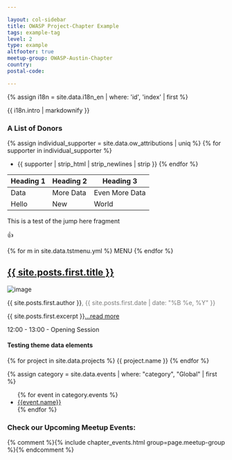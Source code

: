 ```yaml
---

layout: col-sidebar
title: OWASP Project-Chapter Example
tags: example-tag
level: 2
type: example
altfooter: true
meetup-group: OWASP-Austin-Chapter
country: 
postal-code: 

---
```


<link rel="stylesheet" href="/www-projectchapter-example/assets/css/styles.css">
<!-- rebuild 30 -->


{% assign i18n = site.data.i18n_en | where: 'id', 'index' | first %}

{{ i18n.intro | markdownify }}



### A List of Donors

{% assign individual_supporter = site.data.ow_attributions | uniq %}
{% for supporter in individual_supporter %}
* {{ supporter | strip_html | strip_newlines | strip }}
{% endfor %}

| Heading 1 | Heading 2 | Heading 3 |
| --- | --- | --- |
| Data | More Data | Even More Data |
| Hello | New | World |


<section id="jumphere">
  This is a test of the jump here fragment
  </section>

:+1:


{% for m in site.data.tstmenu.yml %}
MENU
{% endfor %}

<section class="homepage-blog">
  <h2><a href="{{ site.posts.first.url }}">{{ site.posts.first.title }}</a></h2>
<a><img src="{{ site.posts.first.author_image }}" alt="image"></a>
<p class="author"><a>{{ site.posts.first.author }}</a><span style="color:#7C7C7C">, {{ site.posts.first.date | date: "%B %e, %Y" }}</span></p>
<p>{{ site.posts.first.excerpt }}<a href="/www-projectchapter-example{{ site.posts.first.url }}">...read more</a></p>
</section>

<a class='timeclass'>12:00 - 13:00 - Opening Session</a>

#### Testing theme data elements
{% for project in site.data.projects %}
{{ project.name }}
{% endfor %}

{% assign category = site.data.events | where: "category", "Global" | first %}
   <ul>
      {% for event in category.events %}
      <li><a href="{{event.url}}" target="_blank" rel="noopener">{{event.name}}</a></li>
      {% endfor %}
   </ul>
   
### Check our Upcoming Meetup Events:
{% comment %}{% include chapter_events.html group=page.meetup-group %}{% endcomment %}

<!--
<script type='text/javascript'>
  $(function(){
    $(".timeclass").hover(function() {
      utc_str = $(this).text();
      ndx = utc_str.indexOf(':');
      st_hour_str = utc_str.substring(0, ndx);
      st_min_str = utc_str.substring(ndx + 1, ndx + 3);
      utc_dt = luxon.DateTime.utc(2020, 06, 06, parseInt(st_hour_str), parseInt(st_min_str), 0);
      start_dt = utc_dt.setZone(luxon.DateTime.local().zoneName);

      ndx = utc_str.lastIndexOf(':');
      end_hour_str = utc_str.substring(ndx - 2, ndx - 1);
      end_min_str = utc_str.substring(ndx + 1, ndx + 3);
      utc_dt = luxon.DateTime.utc(2020, 06, 06, parseInt(end_hour_str), parseInt(end_min_str), 0);
      end_dt = utc_dt.setZone(luxon.DateTime.local().zoneName);
      popstr = start_dt.toLocaleString(luxon.DateTime.TIME_WITH_SECONDS) + ' to ' + end_dt.toLocaleString(luxon.DateTime.TIME_WITH_SHORT_OFFSET);
      $(this).prop('title', popstr);
    });
  });

  
</script>
-->

<div id='ch_events_div'>
</div>

<script type='text/javascript'>
    $(function() {
      // stuff here to load chapter events
      var groupname = '{{ page.meetup-group }}';
      var status = 'upcoming';
      var past = false;

      $.get("https://owaspadmin.azurewebsites.net/api/GetMeetupEvents?code=7OIbdfrvam1q5dbaZyN5JTZodrtWRHtnzBTtRB8ed1HT2Stax0iLNw==&group=" + groupname + "&status=" + status, function(data) {
            
  
        var edata = jQuery.parseJSON(data);
        var events = edata['data']['proNetworkByUrlname']['eventsSearch']['edges']
        if(events.length > 0)
        {
          for(event in events)
          {
            dstr = "<hr>";
            dstr += "<section style='background-color:#f3f4f6;'>";
            dstr += "<strong>Event: " + event['node'].title + "</strong><br>";
            dstr += "<strong>Date: " + event['node']['dateTime'].substr(0,10) + "</strong><br>";
            dstr += "<strong>Time: " + event['node']['dateTime'].substr(11, 5) + " (" + event['node']['timezone'] + ") </strong><br>";
            dstr += "<strong>Link: <a href='" + event['node']['eventUrl'] + "'>" + event['node']['eventUrl'] + "</a></strong><br>";
            dstr += "<strong>Description:</strong></section>" + event['node']['description'];
            
            $("#ch_events_div").html(dstr);
          }
        }
        
      });

    }); 

  </script>

